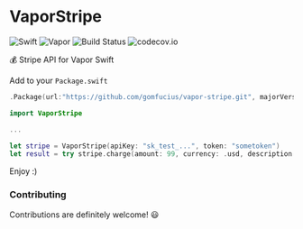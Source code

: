 # VaporStripe

![Swift](http://img.shields.io/badge/swift-3.1.0-brightgreen.svg)
![Vapor](https://img.shields.io/badge/Vapor-1.5.13-brightgreen.svg)
![Build Status](https://travis-ci.org/gomfucius/vapor-stripe.svg?branch=master)
![codecov.io](https://img.shields.io/codecov/c/github/gomfucius/vapor-stripe.svg)

💰 Stripe API for Vapor Swift

Add to your `Package.swift`

```swift
.Package(url:"https://github.com/gomfucius/vapor-stripe.git", majorVersion: 0, minor: 2)
```

```swift
import VaporStripe

...

let stripe = VaporStripe(apiKey: "sk_test_...", token: "sometoken")
let result = try stripe.charge(amount: 99, currency: .usd, description: "My description")
```

Enjoy :)


### Contributing

Contributions are definitely welcome! 😃
